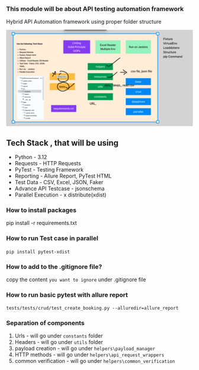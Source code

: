 ### This module will be about API testing automation framework

Hybrid API Automation framework using proper folder structure

![img.png](img.png)

## Tech Stack , that will be using
- Python - 3.12
- Requests - HTTP Requests
- PyTest - Testing Framework
- Reporting - Allure Report, PyTest HTML
- Test Data - CSV, Excel, JSON, Faker
- Advance API Testcase - jsonschema
- Parallel Execution - x distribute(xdist)

### How to install packages

pip install -r requirements.txt

### How to run Test case in parallel

```pip install pytest-xdist```

### How to add to the .gitignore file?

copy the content `you want to ignore` under .gitignore file

### How to run basic pytest with allure report

```tests/tests/crud/test_create_booking.py --alluredir=allure_report```

### Separation of components
1. Urls - will go under  `constants` folder
2. Headers - will go under `utils` folder
3. payload creation - will go under `helpers\payload_manager`
4. HTTP methods - will go under `helpers\api_request_wrappers`
5. common verification - will go under `helpers\common_verification`
